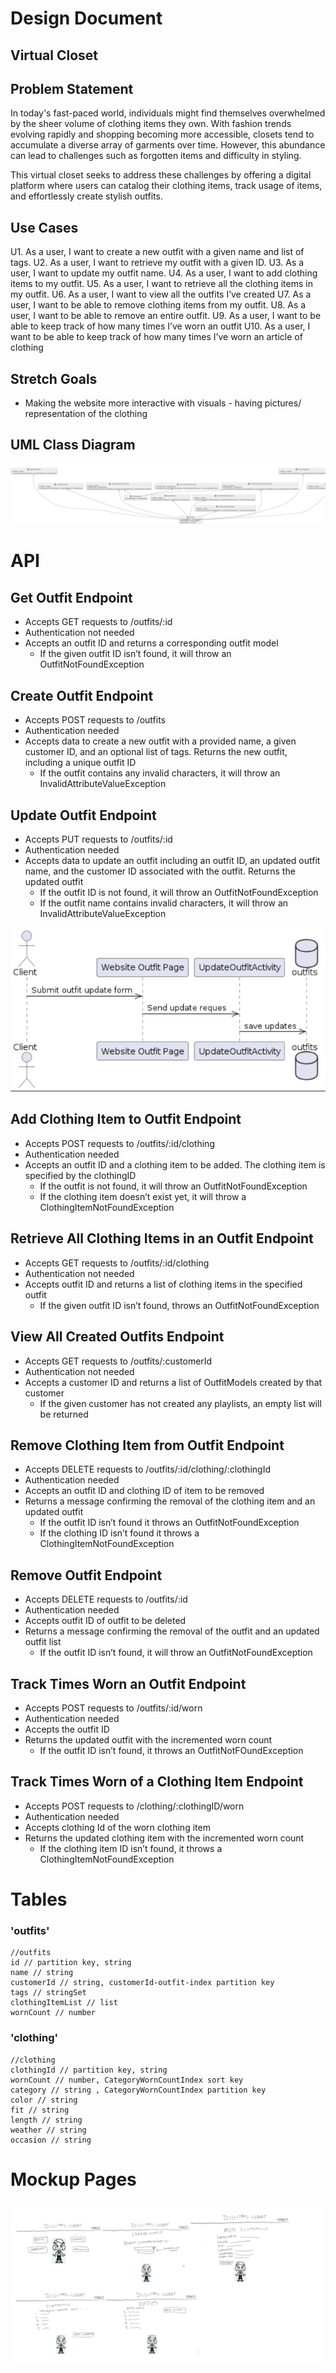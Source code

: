# Design Document

## Virtual Closet

## Problem Statement

In today's fast-paced world, individuals might find themselves overwhelmed by the sheer volume of clothing items they own. With fashion trends evolving rapidly and shopping becoming more accessible, closets tend to accumulate a diverse array of garments over time. However, this abundance can lead to challenges such as forgotten items and difficulty in styling.

This virtual closet seeks to address these challenges by offering a digital platform where users can catalog their clothing items, track usage of items, and effortlessly create stylish outfits. 

## Use Cases

U1. As a user, I want to create a new outfit with a given name and list of tags.
U2. As a user, I want to retrieve my outfit with a given ID.
U3. As a user, I want to update my outfit name.
U4. As a user, I want to add clothing items to my outfit.
U5. As a user, I want to retrieve all the clothing items in my outfit.
U6. As a user, I want to view all the outfits I’ve created
U7. As a user, I want to be able to remove clothing items from my outfit.
U8. As a user, I want to be able to remove an entire outfit.
U9. As a user, I want to be able to keep track of how many times I’ve worn an outfit
U10. As a user, I want to be able to keep track of how many times I’ve worn an article of clothing

## Stretch Goals

- Making the website more interactive with visuals - having pictures/ representation of the clothing

## UML Class Diagram 

![img.png](images/class-diagram.png)

# API

## Get Outfit Endpoint

- Accepts GET requests to /outfits/:id
- Authentication not needed
- Accepts an outfit ID and returns a corresponding outfit model
  - If the given outfit ID isn’t found, it will throw an OutfitNotFoundException

## Create Outfit Endpoint

- Accepts POST requests to /outfits
- Authentication needed
- Accepts data to create a new outfit with a provided name, a given customer ID, and an optional list of tags. Returns the new outfit, including a unique outfit ID
  - If the outfit contains any invalid characters, it will throw an InvalidAttributeValueException

## Update Outfit Endpoint

- Accepts PUT requests to /outfits/:id
- Authentication needed
- Accepts data to update an outfit including an outfit ID, an updated outfit name, and the customer ID associated with the outfit. Returns the updated outfit
  - If the outfit ID is not found, it will throw an OutfitNotFoundException
  - If the outfit name contains invalid characters, it will throw an InvalidAttributeValueException

![img.png](images/Update-Outfit-EP.png)

## Add Clothing Item to Outfit Endpoint

- Accepts POST requests to /outfits/:id/clothing
- Authentication needed
- Accepts an outfit ID and a clothing item to be added. The clothing item is specified by the clothingID
  - If the outfit is not found, it will throw an OutfitNotFoundException
  - If the clothing item doesn’t exist yet, it will throw a ClothingItemNotFoundException

## Retrieve All Clothing Items in an Outfit Endpoint

- Accepts GET requests to /outfits/:id/clothing
- Authentication not needed
- Accepts outfit ID and returns a list of clothing items in the specified outfit
  - If the given outfit ID isn’t found, throws an OutfitNotFoundException

## View All Created Outfits Endpoint

- Accepts GET requests to /outfits/:customerId
- Authentication not needed
- Accepts a customer ID and returns a list of OutfitModels created by that customer
  - If the given customer has not created any playlists, an empty list will be returned

## Remove Clothing Item from Outfit Endpoint

- Accepts DELETE requests to /outfits/:id/clothing/:clothingId
- Authentication needed
- Accepts an outfit ID and clothing ID of item to be removed
- Returns a message confirming the removal of the clothing item and an updated outfit
  - If the outfit ID isn’t found it throws an OutfitNotFoundException
  - If the clothing ID isn’t found it throws a ClothingItemNotFoundException

## Remove Outfit Endpoint

- Accepts DELETE requests to /outfits/:id
- Authentication needed
- Accepts outfit ID of outfit to be deleted
- Returns a message confirming the removal of the outfit and an updated outfit list
  - If the outfit ID isn’t found, it will throw an OutfitNotFoundException

## Track Times Worn an Outfit Endpoint

- Accepts POST requests to /outfits/:id/worn
- Authentication needed
- Accepts the outfit ID
- Returns the updated outfit with the incremented worn count
  - If the outfit ID isn’t found, it throws an OutfitNotFOundException

## Track Times Worn of a Clothing Item Endpoint

- Accepts POST requests to /clothing/:clothingID/worn
- Authentication needed
- Accepts clothing Id of the worn clothing item
- Returns the updated clothing item with the incremented worn count
  - If the clothing item ID isn’t found, it throws a ClothingItemNotFoundException

# Tables 

### 'outfits'
```
//outfits
id // partition key, string
name // string
customerId // string, customerId-outfit-index partition key
tags // stringSet
clothingItemList // list
wornCount // number
```

### 'clothing'
```
//clothing
clothingId // partition key, string
wornCount // number, CategoryWornCountIndex sort key
category // string , CategoryWornCountIndex partition key
color // string
fit // string
length // string
weather // string
occasion // string
```

# Mockup Pages

![img.png](images/mock-ups.png)













